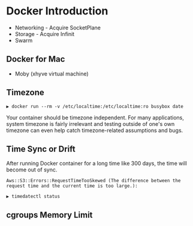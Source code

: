 # Docker Introduction

* Networking - Acquire SocketPlane
* Storage - Acquire Infinit
* Swarm

## Docker for Mac

* Moby (xhyve virtual machine)

## Timezone

```
▶ docker run --rm -v /etc/localtime:/etc/localtime:ro busybox date
```

Your container should be timezone independent. For many applications, system timezone is fairly irrelevant and testing outside of one's own timezone can even help catch timezone-related assumptions and bugs.

## Time Sync or Drift

After running Docker container for a long time like 300 days, the time will become out of sync.

```
Aws::S3::Errors::RequestTimeTooSkewed (The difference between the request time and the current time is too large.):
```

```
▶ timedatectl status
```

## cgroups Memory Limit